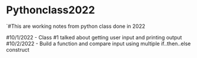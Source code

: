# Pythonclass2022

`#This are working notes from python class done in 2022
<div>#10/1/2022 - Class #1 talked about getting user input and printing output</div>
<div>#10/2/2022 - Build a function and compare input using multiple if..then..else construct</div>
